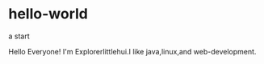 # hello-world
a start

Hello Everyone!
I'm Explorerlittlehui.I like java,linux,and web-development.
